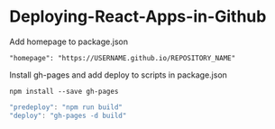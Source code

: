 # Deploying-React-Apps-in-Github

Add homepage to package.json

```
"homepage": "https://USERNAME.github.io/REPOSITORY_NAME"
```

Install gh-pages and add deploy to scripts in package.json

```
npm install --save gh-pages
```

```javascript
"predeploy": "npm run build"
"deploy": "gh-pages -d build"
```
